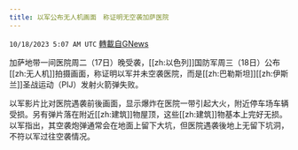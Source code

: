 ```yaml
---
title: 以军公布无人机画面　称证明无空袭加萨医院
---
```

`10/18/2023 5:07 AM UTC` [轉載自GNews](https://gnews.org/articles/1848554)

加萨地带一间医院周二（17日）晚受袭，[[zh:以色列]]国防军周三（18日）公布[[zh:无人机]]拍摄画面，称证明以军并未空袭医院，而是[[zh:巴勒斯坦]][[zh:伊斯兰]]圣战运动（PIJ）发射火箭弹失败。

以军影片比对医院遇袭前後画面，显示爆炸在医院一带引起大火，附近停车场车辆受损。另有弹片落在附近[[zh:建筑]]物屋顶，这些[[zh:建筑]]物基本上完好无损。以军指出，其空袭炮弹通常会在地面上留下大坑，但医院遇袭後地上无留下坑洞，不符以军过往空袭情况。
